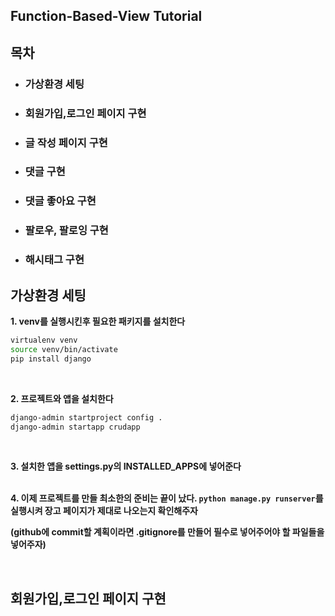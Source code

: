 ## Function-Based-View Tutorial

## 목차
- ### 가상환경 세팅     
- ### 회원가입,로그인 페이지 구현   
- ### 글 작성 페이지 구현    
- ### 댓글 구현   
- ### 댓글 좋아요 구현   
- ### 팔로우, 팔로잉 구현    
- ### 해시태그 구현    

## 가상환경 세팅

__1. venv를 실행시킨후 필요한 패키지를 설치한다__            
```bash
virtualenv venv
source venv/bin/activate
pip install django
```
<br>

__2. 프로젝트와 앱을 설치한다__    
```bash
django-admin startproject config .
django-admin startapp crudapp
```
<br>

__3. 설치한 앱을 settings.py의 INSTALLED_APPS에 넣어준다__   
<br> 

__4. 이제 프로젝트를 만들 최소한의 준비는 끝이 났다. ```python manage.py runserver```를 실행시켜 장고 페이지가 제대로 나오는지 확인해주자__
<br>

__(github에 commit할 계획이라면 .gitignore를 만들어 필수로 넣어주어야 할 파일들을 넣어주자)__     

<br>

## 회원가입,로그인 페이지 구현 
